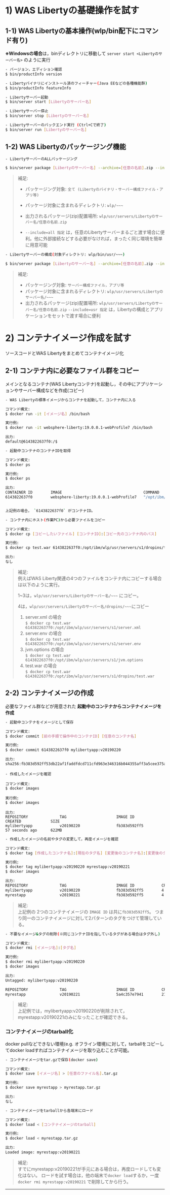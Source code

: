 # 1) WAS Libertyの基礎操作を試す
## 1-1) WAS Libertyの基本操作(wlp/bin配下にコマンド有り)
**※Windowsの場合**は，binディレクトリに移動して `server start <Libertyのサーバー名>` のように実行

```bash
- バージョン，エディション確認
$ bin/productInfo version

- Libertyバイナリにインストール済のフィーチャー(Java EEなどの各種機能群)
$ bin/productInfo featureInfo

- Libertyサーバー起動
$ bin/server start [Libertyのサーバー名]

- Libertyサーバー停止
$ bin/server stop [Libertyのサーバー名]

- Libertyサーバーのバックエンド実行 (Ctrl+Cで終了)
$ bin/server run [Libertyのサーバー名]
```

## 1-2) WAS Libertyのパッケージング機能

```bash
- LibertyサーバーのALLパッケージング

$ bin/server package [Libertyのサーバー名] --archive=[任意の名前].zip --include=all
```
>補足:  
> - パッケージング対象: `全て (Libertyのバイナリ・サーバー構成ファイル・アプリ等)`
> 
> - パッケージ対象に含まれるディレクトリ: `wlp/~~~`
> 
> - 出力されるパッケージ(zip)配置場所: `wlp/usr/servers/Libertyのサーバー名/任意の名前.zip`
> 
> - `--include=all 指定` は，任意のLibertyサーバーまるごと渡す場合に便利。他に外部接続などする必要がなければ，まったく同じ環境を簡単に用意可能


```bash
- Libertyサーバーの構成(対象ディレクトリ: wlp/bin/usr/~~~)

$ bin/server package [Libertyのサーバー名] --archive=[任意の名前].zip --include=usr
```

>補足:  
> - パッケージング対象: `サーバー構成ファイル，アプリ等`
> - パッケージ対象に含まれるディレクトリ: `wlp/usr/servers/Libertyのサーバー名/~~~`
> - 出力されるパッケージ(zip)配置場所: `wlp/usr/servers/Libertyのサーバー名/任意の名前.zip`
> `--include=usr 指定` は，Libertyの構成とアプリケーションをセットで渡す場合に便利


# 2) コンテナイメージ作成を試す
ソースコードとWAS Libertyをまとめてコンテナイメージ化

## 2-1) コンテナ内に必要なファイル群をコピー
メインとなるコンテナ(WAS Libertyコンテナ)を起動し，その中にアプリケーションやサーバー構成などを作成(コピー)

```bash
- WAS Libertyの標準イメージからコンテナを起動して，コンテナ内に入る  

コマンド構文:
$ docker run -it [イメージ名] /bin/bash

実行例:
$ docker run -it websphere-liberty:19.0.0.1-webProfile7 /bin/bash

出力:
default@6143822637f0:/$
```

```bash
- 起動中コンテナのコンテナIDを取得  

コマンド構文:
$ docker ps

実行例:
$ docker ps

出力:
CONTAINER ID        IMAGE                                    COMMAND                  CREATED              STATUS              PORTS                NAMES
6143822637f0        websphere-liberty:19.0.0.1-webProfile7   "/opt/ibm/helpers/ru…"   About a minute ago   Up About a minute   9080/tcp, 9443/tcp   focused_banach


上記例の場合， `6143822637f0` がコンテナID。
```

```bash
- コンテナ内にホスト(作業PC)から必要ファイルをコピー  

コマンド構文:
$ docker cp [コピーしたいファイル] [コンテナID]:[コピー先のコンテナ内のパス]

実行例:
$ docker cp test.war 6143822637f0:/opt/ibm/wlp/usr/servers/s1/dropins/test.war

出力:
なし
```

>補足:  
> 例えばWAS Liberty関連の4つのファイルをコンテナ内にコピーする場合は以下のように実行。
> 
> 1~3は，`wlp/usr/servers/Libertyのサーバー名/~~~` にコピー。
> 
> 4は，`wlp/usr/servers/Libertyのサーバー名/dropins/~~~`にコピー
> 
> 1) server.xml の場合  
>   `$ docker cp test.war 6143822637f0:/opt/ibm/wlp/usr/servers/s1/server.xml`
> 2) server.env の場合  
>   `$ docker cp test.war 6143822637f0:/opt/ibm/wlp/usr/servers/s1/server.env`
> 3) jvm.options の場合  
>   `$ docker cp test.war 6143822637f0:/opt/ibm/wlp/usr/servers/s1/jvm.options`
> 4) test.war の場合  
>   `$ docker cp test.war 6143822637f0:/opt/ibm/wlp/usr/servers/s1/dropins/test.war`


## 2-2) コンテナイメージの作成
必要なファイル群などが用意された **起動中のコンテナからコンテナイメージを作成**

```bash
- 起動中コンテナをイメージとして保存

コマンド構文:
$ docker commit [前の手順で操作中のコンテナID] [任意のコンテナ名]

実行例:  
$ docker commit 6143822637f0 mylibertyapp:v20190220

出力: 
sha256:fb383d592ff53db22af1faddfdcd711cfd963e346316b044355aff3a5cee375a
```

```
- 作成したイメージを確認

コマンド構文:
$ docker images

実行例:  
$ docker images

出力:
REPOSITORY              TAG                      IMAGE ID            CREATED             SIZE
mylibertyapp            v20190220                fb383d592ff5        57 seconds ago      622MB
```


```bash
- 作成したイメージの名前やタグの変更して，再度イメージを確認

コマンド構文:
$ docker tag [作成したコンテナ名]:[現在のタグ名] [変更後のコンテナ名]:[変更後のタグ名]

実行例:  
$ docker tag mylibertyapp:v20190220 myrestapp:v20190221
$ docker images

出力:
REPOSITORY              TAG                      IMAGE ID            CREATED             SIZE
mylibertyapp            v20190220                fb383d592ff5        4 minutes ago       622MB
myrestapp               v20190221                fb383d592ff5        4 minutes ago       622MB

``` 

>補足:  
> 上記例の 2つのコンテナイメージの `IMAGE ID` は共に`fb383d592ff5`。
> つまり同一のコンテナイメージに対して2パターンのタグをつけて管理している。


```bash
- 不要なイメージ&タグの削除(※同じコンテナIDを指しているタグがある場合はタグ外し)

コマンド構文:
$ docker rmi [イメージ名]:[タグ名]

実行例:  
$ docker rmi mylibertyapp:v20190220
$ docker images

出力:
Untagged: mylibertyapp:v20190220

REPOSITORY              TAG                      IMAGE ID            CREATED             SIZE
myrestapp               v20190221                5a4c357e7941        21 minutes ago      622MB
```

>補足:  
> 上記例では，mylibertyapp:v20190220が削除されて，myrestapp:v20190221のみになったことが確認できる。

### コンテナイメージのtarball化
docker pullなどできない環境(e.g. オフライン環境)に対して，tarballをコピーしてdocker loadすればコンテナイメージを取り込むことが可能。

```bash
- コンテナイメージをtar.gzで保存(docker save)

コマンド構文:
$ docker save [イメージ名] > [任意のファイル名].tar.gz

実行例:  
$ docker save myrestapp > myrestapp.tar.gz

出力:
なし
```

```bash
- コンテナイメージをtarballから各端末にロード

コマンド構文:
$ docker load < [コンテナイメージのtarball]

実行例:  
$ docker load < myrestapp.tar.gz

出力:
Loaded image: myrestapp:v20190221
```

>補足:  
> すでにmyrestapp:v20190221が手元にある場合は，再度ロードしても変化はない。
> ロードを試す場合は，他の端末で`docker load`するか，一度 `docker rmi myrestapp:v20190221` で削除してから行う。

***
